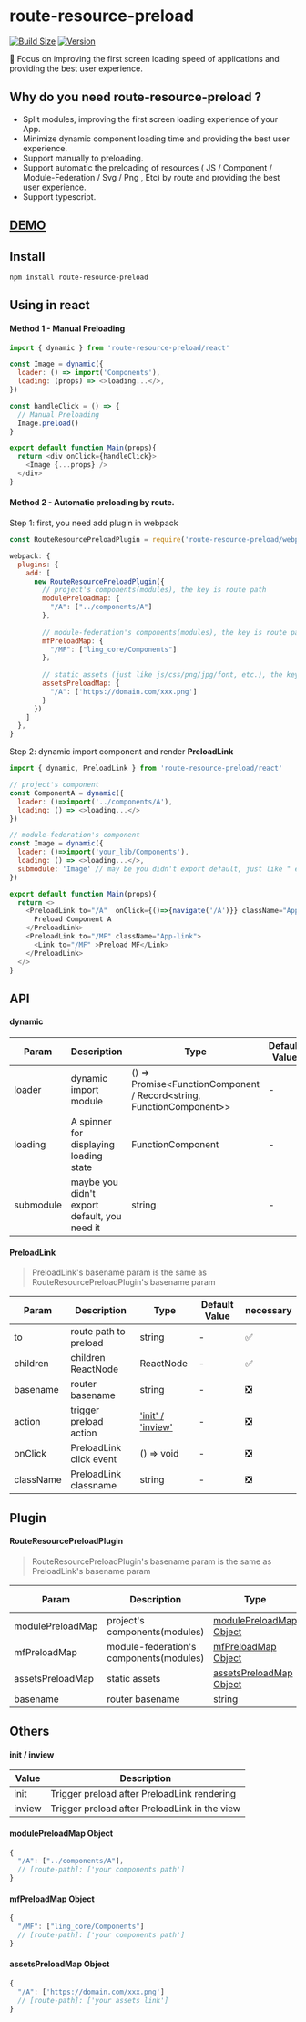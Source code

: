 # route-resource-preload 
[![Build Size](https://img.shields.io/bundlephobia/minzip/route-resource-preload?label=bundle%20size)](https://bundlephobia.com/result?p=route-resource-preload)
[![Version](https://img.shields.io/npm/v/route-resource-preload?style=flat)](https://www.npmjs.com/package/route-resource-preload)

🚀 Focus on improving the first screen loading speed of applications and providing the best user experience. 

## Why do you need route-resource-preload ?
- Split modules, improving the first screen loading experience of your App. 
- Minimize dynamic component loading time and providing the best user experience.
- Support manually to preloading.
- Support automatic the preloading of resources ( JS / Component / Module-Federation / Svg / Png , Etc) by route and providing the best user experience.
- Support typescript.

## [DEMO](https://route-resource-preload.netlify.app/)

## Install
```shell
npm install route-resource-preload
```

## Using in react
#### Method 1 - Manual Preloading
```js
import { dynamic } from 'route-resource-preload/react'

const Image = dynamic({
  loader: () => import('Components'),
  loading: (props) => <>loading...</>,
})

const handleClick = () => {
  // Manual Preloading
  Image.preload()
}

export default function Main(props){
  return <div onClick={handleClick}>
    <Image {...props} />
  </div>
}
```

#### Method 2 - Automatic preloading by route.
Step 1: first, you need add plugin in webpack
```js
const RouteResourcePreloadPlugin = require('route-resource-preload/webpack-plugin')

webpack: {
  plugins: {
    add: [
      new RouteResourcePreloadPlugin({
        // project's components(modules), the key is route path
        modulePreloadMap: {
          "/A": ["../components/A"]
        },
        
        // module-federation's components(modules), the key is route path
        mfPreloadMap: {
          "/MF": ["ling_core/Components"]
        },
        
        // static assets (just like js/css/png/jpg/font, etc.), the key is route path
        assetsPreloadMap: {
          "/A": ['https://domain.com/xxx.png']
        }
      })
    ]
  },
}
```

Step 2: dynamic import component and render **PreloadLink** 
```js
import { dynamic, PreloadLink } from 'route-resource-preload/react'

// project's component
const ComponentA = dynamic({
  loader: ()=>import('../components/A'),
  loading: () => <>loading...</>
})

// module-federation's component
const Image = dynamic({
  loader: ()=>import('your_lib/Components'),
  loading: () => <>loading...</>,
  submodule: 'Image' // may be you didn't export default, just like " export { Image, ...Others } " in js.
})

export default function Main(props){
  return <>
    <PreloadLink to="/A"  onClick={()=>{navigate('/A')}} className="App-link">
      Preload Component A
    </PreloadLink>
    <PreloadLink to="/MF" className="App-link">
      <Link to="/MF" >Preload MF</Link>
    </PreloadLink>
  </>
}
```

## API

#### dynamic
Param | Description | Type | Default Value | necessary
---- | ---- | ---- | ---- | ---
loader | dynamic import module | () => Promise<FunctionComponent<any> / Record<string, FunctionComponent<any>>> | - | ✅
loading | A spinner for displaying loading state | FunctionComponent<any> | - | ❎
submodule | maybe you didn't export default, you need it | string | - | ❎

#### PreloadLink
> PreloadLink's basename param is the same as RouteResourcePreloadPlugin's basename param

Param | Description | Type | Default Value | necessary
---- | ---- | ---- | ---- | ---
to | route path to preload | string | - | ✅
children | children ReactNode | ReactNode | - | ✅
basename | router basename | string | - | ❎
action | trigger preload action | <a href="#init--inview">'init' / 'inview'</a> | - | ❎
onClick | PreloadLink click event | () => void | - | ❎
className | PreloadLink classname | string | - | ❎


## Plugin

#### RouteResourcePreloadPlugin
> RouteResourcePreloadPlugin's basename param is the same as PreloadLink's basename param

Param | Description | Type | Default Value | necessary
---- | ---- | ---- | ---- | ---
modulePreloadMap | project's components(modules) | <a href="#modulepreloadmap-object">modulePreloadMap Object</a> | - | ❎
mfPreloadMap | module-federation's components(modules) | <a href="#mfpreloadmap-object">mfPreloadMap Object</a> | - | ❎
assetsPreloadMap | static assets | <a href="#assetspreloadmap-object">assetsPreloadMap Object</a> | - | ❎
basename | router basename | string | - | ❎


## Others

#### init / inview
Value | Description
--- | ---
init | Trigger preload after PreloadLink rendering 
inview | Trigger preload after PreloadLink in the view


#### modulePreloadMap Object
```js
{
  "/A": ["../components/A"],
  // [route-path]: ['your components path']
}
```

#### mfPreloadMap Object
```js
{
  "/MF": ["ling_core/Components"]
  // [route-path]: ['your components path']
}
```

#### assetsPreloadMap Object
```js
{
  "/A": ['https://domain.com/xxx.png']
  // [route-path]: ['your assets link']
}
```